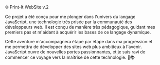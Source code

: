 🌐 Print-It WebSite v.2

Ce projet a été conçu pour me plonger dans l'univers du langage JavaScript, une technologie très prisée par la communauté des développeurs web. Il est conçu de manière très pédagogique, guidant mes premiers pas et m'aidant à acquérir les bases de ce langage dynamique.

Cette aventure m'accompagnera étape par étape dans ma progression et me permettra de développer des sites web plus ambitieux à l'avenir. JavaScript ouvre de nouvelles portes passionnantes, et je suis ravi de commencer ce voyage vers la maîtrise de cette technologie. 🚀📚


